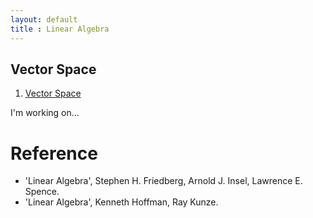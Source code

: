 ```yaml
---
layout: default
title : Linear Algebra
---
```


## Vector Space

1. [Vector Space](./1/1.md)

I'm working on...

# Reference

- 'Linear Algebra', Stephen H. Friedberg, Arnold J. Insel, Lawrence E. Spence.
- 'Linear Algebra', Kenneth Hoffman, Ray Kunze.
